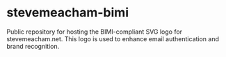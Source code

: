 # stevemeacham-bimi
Public repository for hosting the BIMI-compliant SVG logo for stevemeacham.net. This logo is used to enhance email authentication and brand recognition.
